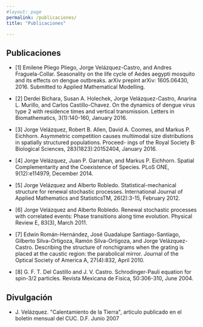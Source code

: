 ```yaml
---
#layout: page
permalink: /publicaciones/
title: "Publicaciones"

---
```


 ## Publicaciones
- [1] Emilene Pliego Pliego, Jorge Velázquez-Castro, and Andres Fraguela-Collar. Seasonality on the life cycle of Aedes aegypti mosquito and its effects on dengue outbreaks. arXiv prepint arXiv: 1605.06430, 2016. Submitted to Applied Mathematical Modelling. 

- [2] Derdei Bichara, Susan A. Holechek, Jorge Velázquez-Castro, Anarina L. Murillo, and Carlos Castillo-Chavez. On the dynamics of dengue virus type 2 with residence times and vertical transmission. Letters in Biomathematics, 3(1):140-160, January 2016.

- [3] Jorge Velázquez, Robert B. Allen, David A. Coomes, and Markus P. Eichhorn. Asymmetric competition causes multimodal size distributions in spatially structured populations. Proceed- ings of the Royal Society B: Biological Sciences, 283(1823):20152404, January 2016.

- [4] Jorge Velázquez, Juan P. Garrahan, and Markus P. Eichhorn. Spatial Complementarity and the Coexistence of Species. PLoS ONE, 9(12):e114979, December 2014.

- [5] Jorge Velázquez and Alberto Robledo. Statistical-mechanical structure for renewal stochastic processes. International Journal of Applied Mathematics and StatisticsTM, 26(2):3-15, February 2012.

- [6] Jorge Velázquez and Alberto Robledo. Renewal stochastic processes with correlated events: Phase transitions along time evolution. Physical Review E, 83(3), March 2011.

- [7] Edwin Román-Hernández, José Guadalupe Santiago-Santiago, Gilberto Silva-Ortigoza, Ramón Silva-Ortigoza, and Jorge Velázquez-Castro. Describing the structure of ronchigrams when the grating is placed at the caustic region: the parabolical mirror. Journal of the Optical Society of America A, 27(4):832, April 2010.

- [8] G. F. T. Del Castillo and J. V. Castro. Schrodinger-Pauli equation for spin-3/2 particles. Revista Mexicana de Fisica, 50:306-310, June 2004.

## Divulgación
- J. Velázquez. "Calentamiento de la Tierra", artículo publicado en el boletín mensual del CUC. D.F. Junio 2007
